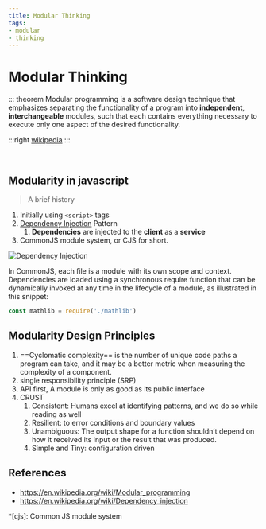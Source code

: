 ```yaml
---
title: Modular Thinking
tags:
- modular
- thinking
---
```


# Modular Thinking

<TagLinks />

::: theorem
Modular programming is a software design technique that emphasizes separating the
functionality of a program into **independent**, **interchangeable** modules, such that each
contains everything necessary to execute only one aspect of the desired functionality.

:::right
[wikipedia](https://en.wikipedia.org/wiki/Modular_programming)
:::

<Dot code="digraph { splines=FALSE bgcolor=none node [fontsize=24, colorscheme=set312, style=filled fontname=Helvetica shape=box] Client [color=2 shape=ellipse] Dependencies [color=5] eventListener [color=3] sendEmail [color=1] Dependencies -> Client [label=injected] eventListener -> Client [label=as] sendEmail -> Client [label=service] { rank=same; Client} } "/><br>

## Modularity in javascript

> A brief history

1. Initially using `<script>` tags
2. [Dependency Injection](https://en.wikipedia.org/wiki/Dependency_injection) Pattern
   1. **Dependencies** are injected to the **client** as a **service**
3. CommonJS module system, or CJS for short.

![Dependency Injection](https://blog.ona.io/assets/images/2019-04-23/koindi.png)

In CommonJS, each file is a module with its own scope and context.
Dependencies are loaded using a synchronous require function that can be dynamically
invoked at any time in the lifecycle of a module, as illustrated in this snippet:

```js
const mathlib = require('./mathlib')
```

## Modularity Design Principles

1. ==Cyclomatic complexity== is the number of unique code paths a program can take, and it may be a better metric when measuring the complexity of a component.
2. single responsibility principle (SRP)
3. API first, A module is only as good as its public interface
4. CRUST
   1. Consistent: Humans excel at identifying patterns, and we do so while reading as well
   2. Resilient: to error conditions and boundary values
   3. Unambiguous: The output shape for a function shouldn’t depend on how it received its input or the result that was produced.
   5. Simple and Tiny: configuration driven


## References

* https://en.wikipedia.org/wiki/Modular_programming
* https://en.wikipedia.org/wiki/Dependency_injection


*[cjs]: Common JS module system

<Footer />
